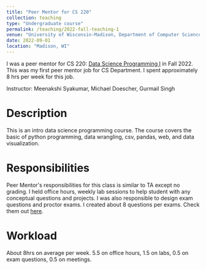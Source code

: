 ```yaml
---
title: "Peer Mentor for CS 220"
collection: teaching
type: "Undergraduate course"
permalink: /teaching/2022-fall-teaching-1
venue: "University of Wisconsin-Madison, Department of Computer Science"
date: 2022-09-01
location: "Madison, WI"
---
```


I was a peer mentor for CS 220: [Data Science Programming I](https://cs220.cs.wisc.edu/f22/schedule.html) in Fall 2022. This was my first peer mentor job for CS Department. I spent approximately 8 hrs per week for this job. 

Instructor: Meenakshi Syakumar, Michael Doescher, Gurmail Singh

Description
======

This is an intro data science programming course. The course covers the basic of python programming, data wrangling, csv, pandas, web, and data visualization. 

Responsibilities
======

Peer Mentor's responsibilities for this class is similar to TA except no grading. I held office hours, weekly lab sessions to help student with any conceptual questions and projects. I was also responsible to design exam questions and proctor exams. I created about 8 questions per exams. Check them out [here](https://git.doit.wisc.edu/cdis/cs/courses/cs220/cs220-lecture-material/-/tree/main/s23/old_exams).

Workload
======

About 8hrs on average per week. 5.5 on office hours, 1.5 on labs, 0.5 on exam questions, 0.5 on meetings.